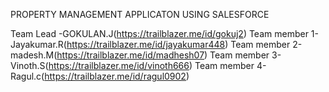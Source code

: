 PROPERTY MANAGEMENT APPLICATON USING SALESFORCE

Team Lead -GOKULAN.J(https://trailblazer.me/id/gokuj2)
Team member 1-Jayakumar.R(https://trailblazer.me/id/jayakumar448)
Team member 2-madesh.M(https://trailblazer.me/id/madhesh07)
Team member 3-Vinoth.S(https://trailblazer.me/id/vinoth666)
Team member 4-Ragul.c(https://trailblazer.me/id/ragul0902)
